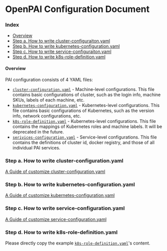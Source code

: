 <!--
  Copyright (c) Microsoft Corporation
  All rights reserved.

  MIT License

  Permission is hereby granted, free of charge, to any person obtaining a copy of this software and associated
  documentation files (the "Software"), to deal in the Software without restriction, including without limitation
  the rights to use, copy, modify, merge, publish, distribute, sublicense, and/or sell copies of the Software, and
  to permit persons to whom the Software is furnished to do so, subject to the following conditions:
  The above copyright notice and this permission notice shall be included in all copies or substantial portions of the Software.

  THE SOFTWARE IS PROVIDED *AS IS*, WITHOUT WARRANTY OF ANY KIND, EXPRESS OR IMPLIED, INCLUDING
  BUT NOT LIMITED TO THE WARRANTIES OF MERCHANTABILITY, FITNESS FOR A PARTICULAR PURPOSE AND
  NONINFRINGEMENT. IN NO EVENT SHALL THE AUTHORS OR COPYRIGHT HOLDERS BE LIABLE FOR ANY CLAIM,
  DAMAGES OR OTHER LIABILITY, WHETHER IN AN ACTION OF CONTRACT, TORT OR OTHERWISE, ARISING FROM,
  OUT OF OR IN CONNECTION WITH THE SOFTWARE OR THE USE OR OTHER DEALINGS IN THE SOFTWARE.
-->

# OpenPAI Configuration Document



### Index

- [Overview](#overview)
- [Step a. How to write cluster-configuraiton.yaml](#step_a)
- [Step b. How to write kubernetes-configuration.yaml](#step_b)
- [Step c. How to write service-configuraiton.yaml](#step_c)
- [Step d. How to write k8s-role-definition.yaml](#step_d)

#### Overview <a name="overview"></a>

PAI configuration consists of 4 YAML files:

- [`cluster-configuration.yaml`](./how-to-write-pai-configuration.md#cluster_configuration) - Machine-level configurations. This file contains basic configurations of cluster, such as the login info, machine SKUs, labels of each machine, etc.
- [`kubernetes-configuration.yaml`](./how-to-write-pai-configuration.md#kubernetes_configuration) - Kubernetes-level configurations. This file contains basic configurations of Kubernetes, such as the version info, network configurations, etc.
- [`k8s-role-definition.yaml`](./how-to-write-pai-configuration.md#k8s_role_definition) - Kubernetes-level configurations. This file contains the mappings of Kubernetes roles and machine labels. It will be deprecated in the future.
- [`serivices-configuration.yaml`](./how-to-write-pai-configuration.md#services_configuration) - Service-level configurations. This file contains the definitions of cluster id, docker registry, and those of all individual PAI services.

### Step a. How to write cluster-configuration.yaml  <a name="step_a"></a>

[A Guide of customize cluster-configuration.yaml](./how-to-configure-cluster-configuraiton.md)

### Step b. How to write kubernetes-configuration.yaml <a name="step_b"></a>

[A Guide of customize kubernetes-configuration.yaml](./how-to-configure-k8s-config.md)

### Step c. How to write service-configuration.yaml <a name="step_c"></a>

[A Guide of customize service-configuration.yaml](./how-to-congiure-service-config.md)

### Step d. How to write k8s-role-definition.yaml <a name="step_d"></a>

Please directly copy the example [```k8s-role-definition.yaml```](../../../examples/cluster-configuration/k8s-role-definition.yaml)'s content.




